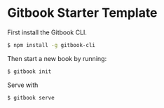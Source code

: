 # Gitbook Starter Template

First install the Gitbook CLI.

```bash
$ npm install -g gitbook-cli
```

Then start a new book by running:

```bash
$ gitbook init
```

Serve with 

```bash
$ gitbook serve
```